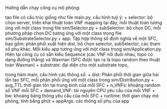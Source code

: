 ﻿Hướng dẫn chạy công cụ mô phỏng:

tạo file có cấu trúc giống như file main.py, cấu hình tuỳ ý:
    + selector: bộ chọn server, triển khai thuật toán VNF mapping tại đây, mỗi thuật toán tương ứng với một class trong file sim/Selector.py
    + subSelector: bộ chọn DC, mỗi phương pháp chọn DC tương ứng với một class trong file sim/SubstrateSelector.py
    + app: Tập hợp thông số định nghĩa về một SFC, bao gồm: phân phối xuất hiện dist, bộ chọn selector, subSelector, các tham số phụ khác. Mỗi kiểu app tương ứng với một class trong sim/Application.py. Hiện tại công cụ có sẵn kiểu Sequence (các VNF nối đuôi nhau, topo có dạng đường thẳng) và Waxman (SFC được tạo ra là topo random theo thuật toán Waxman)
    + substrate: đại diện cho một substrate topo,

trong hàm main, cấu hình các thông số:
    + dist: Phân phối thời gian giữa hai lần tạo SFC, mỗi phân phối ứng với một class trong sim/Distribution.py
    + avg_TTL thời gian tồn tại trung bình của mỗi SFC
    + n_VNFs: khoảng random số VNF mỗi SFC
    + demand_VNF: tài nguyên CPU yêu cầu của mỗi VNF
    + bw: khoảng băng thông yêu cầu của mỗi SFC
    + runtime: thời gian chạy mô phỏng, tinh bằng phút
    + appArgs: các thông số phụ của app